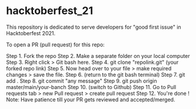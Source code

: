 # hacktoberfest_21
This repository is dedicated to serve developers for  "good first issue" in Hacktoberfest 2021.


To open a PR (pull request) for this repo:

Step 1. Fork the repo
Step 2. Make a separate folder on your local computer
Step 3. Right click > Git bash here.
Step 4. git clone "repolink.git" (your forked repo link)
Step 5. Now head over to your file > make required changes > save the file.
Step 6. (return to the git bash terminal)
Step 7. git add .
Step 8. git commit "any message"
Step 9. git push origin master/main/your-banch
Step 10. (switch to Github)
Step 11. Go to Pull requests tab > new Pull request > create pull request
Step 12. You're done !
Note: Have patience till your PR gets reviewed and accepted/merged.
